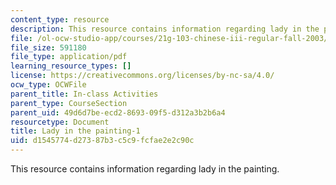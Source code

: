 ```yaml
---
content_type: resource
description: This resource contains information regarding lady in the painting.
file: /ol-ocw-studio-app/courses/21g-103-chinese-iii-regular-fall-2003/d1545774d27387b3c5c9fcfae2e2c90c_MIT21G_103F03_painting1.pdf
file_size: 591180
file_type: application/pdf
learning_resource_types: []
license: https://creativecommons.org/licenses/by-nc-sa/4.0/
ocw_type: OCWFile
parent_title: In-class Activities
parent_type: CourseSection
parent_uid: 49d6d7be-ecd2-8693-09f5-d312a3b2b6a4
resourcetype: Document
title: Lady in the painting-1
uid: d1545774-d273-87b3-c5c9-fcfae2e2c90c
---
```

This resource contains information regarding lady in the painting.